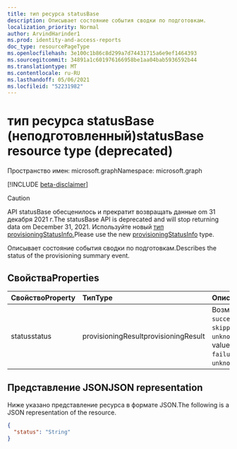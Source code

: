 ```yaml
---
title: тип ресурса statusBase
description: Описывает состояние события сводки по подготовкам.
localization_priority: Normal
author: ArvindHarinder1
ms.prod: identity-and-access-reports
doc_type: resourcePageType
ms.openlocfilehash: 3e100c1b86c8d299a7d74431715a6e9ef1464393
ms.sourcegitcommit: 34891a1c601976166958be1aa04bab5936592b44
ms.translationtype: MT
ms.contentlocale: ru-RU
ms.lasthandoff: 05/06/2021
ms.locfileid: "52231982"
---
```

# <a name="statusbase-resource-type-deprecated"></a><span data-ttu-id="3a761-103">тип ресурса statusBase (неподготовленный)</span><span class="sxs-lookup"><span data-stu-id="3a761-103">statusBase resource type (deprecated)</span></span>

<span data-ttu-id="3a761-104">Пространство имен: microsoft.graph</span><span class="sxs-lookup"><span data-stu-id="3a761-104">Namespace: microsoft.graph</span></span>

[!INCLUDE [beta-disclaimer](../../includes/beta-disclaimer.md)]
>[!CAUTION] 
> <span data-ttu-id="3a761-105">API statusBase обесценилось и прекратит возвращать данные om 31 декабря 2021 г.</span><span class="sxs-lookup"><span data-stu-id="3a761-105">The statusBase API is deprecated and will stop returning data om December 31, 2021.</span></span> <span data-ttu-id="3a761-106">Используйте новый [тип provisioningStatusInfo.](provisioningstatusinfo.md)</span><span class="sxs-lookup"><span data-stu-id="3a761-106">Please use the new [provisioningStatusInfo](provisioningstatusinfo.md) type.</span></span>

<span data-ttu-id="3a761-107">Описывает состояние события сводки по подготовкам.</span><span class="sxs-lookup"><span data-stu-id="3a761-107">Describes the status of the provisioning summary event.</span></span> 

## <a name="properties"></a><span data-ttu-id="3a761-108">Свойства</span><span class="sxs-lookup"><span data-stu-id="3a761-108">Properties</span></span>

| <span data-ttu-id="3a761-109">Свойство</span><span class="sxs-lookup"><span data-stu-id="3a761-109">Property</span></span>     | <span data-ttu-id="3a761-110">Тип</span><span class="sxs-lookup"><span data-stu-id="3a761-110">Type</span></span>        | <span data-ttu-id="3a761-111">Описание</span><span class="sxs-lookup"><span data-stu-id="3a761-111">Description</span></span> |
|:-------------|:------------|:------------|
|<span data-ttu-id="3a761-112">status</span><span class="sxs-lookup"><span data-stu-id="3a761-112">status</span></span>|<span data-ttu-id="3a761-113">provisioningResult</span><span class="sxs-lookup"><span data-stu-id="3a761-113">provisioningResult</span></span>| <span data-ttu-id="3a761-114">Возможные значения: `success`, `warning`, `failure`, `skipped`, `unknownFutureValue`.</span><span class="sxs-lookup"><span data-stu-id="3a761-114">Possible values are: `success`, `warning`, `failure`, `skipped`, `unknownFutureValue`.</span></span>|

## <a name="json-representation"></a><span data-ttu-id="3a761-115">Представление JSON</span><span class="sxs-lookup"><span data-stu-id="3a761-115">JSON representation</span></span>

<span data-ttu-id="3a761-116">Ниже указано представление ресурса в формате JSON.</span><span class="sxs-lookup"><span data-stu-id="3a761-116">The following is a JSON representation of the resource.</span></span>

<!-- {
  "blockType": "resource",
  "optionalProperties": [

  ],
  "@odata.type": "microsoft.graph.statusBase",
  "baseType": null
}-->

```json
{
  "status": "String"
}
```

<!-- uuid: 16cd6b66-4b1a-43a1-adaf-3a886856ed98
2019-02-04 14:57:30 UTC -->
<!-- {
  "type": "#page.annotation",
  "description": "statusBase resource",
  "keywords": "",
  "section": "documentation",
  "tocPath": ""
}-->


